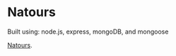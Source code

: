 # Natours

Built using: node.js, express, mongoDB, and mongoose

[Natours](https://notours-rishabh.vercel.app/). 
